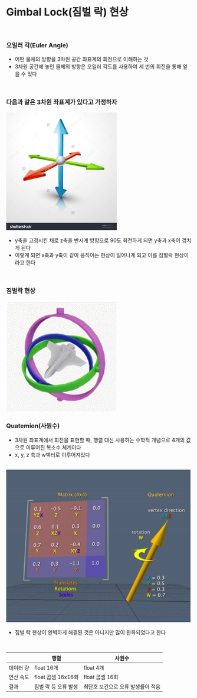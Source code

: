 # Gimbal Lock(짐벌 락) 현상

<br>

### 오일러 각(Euler Angle)

- 어떤 물체의 방향을 3차원 공간 좌표계의 회전으로 이해하는 것
- 3차원 공간에 놓인 물체의 방향은 오일러 각도를 사용하여 세 번의 회전을 통해 얻을 수 있다

<br>

### 다음과 같은 3차원 좌표계가 있다고 가정하자

<img src="./images/GimbalLock.png" width = 300>

- y축을 고정시킨 채로 z축을 반시계 방향으로 90도 회전하게 되면 y축과 x축이 겹치게 된다
- 이렇게 되면 x축과 y축이 같이 움직이는 현상이 일어나게 되고 이를 짐벌락 현상이라고 한다

<br>

### 짐벌락 현상

<img src="./images/GimbalLock2.gif" width = 300>

<br>

### Quatemion(사원수)

- 3차원 좌표계에서 회전을 표현할 때, 행렬 대신 사용하는 수학적 개념으로 4개의 값으로 이루어진 복소수 체계이다
- x, y, z 축과 w벡터로 이루어져있다

<br>

<img src="./images/GimbalLock3.png" width = 500>

- 짐벌 락 현상이 완벽하게 해결된 것은 아니지만 많이 완화되었다고 한다

<br>

|   |행렬|사원수|
|---|---|---|
|데이터 량|float 16개|float 4개|
|연산 속도|float 곱셈 16x16회|float 곱셈 16회|
|결과|짐벌 락 등 오류 발생|최단호 보간으로 오류 발생률이 적음|


